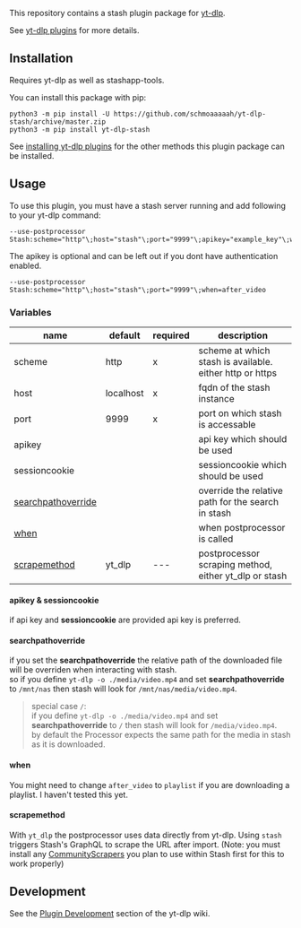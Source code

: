 This repository contains a stash plugin package for [yt-dlp](https://github.com/yt-dlp/yt-dlp#readme). 

See [yt-dlp plugins](https://github.com/yt-dlp/yt-dlp#plugins) for more details.


## Installation

Requires yt-dlp as well as stashapp-tools.

You can install this package with pip:
```shell
python3 -m pip install -U https://github.com/schmoaaaaah/yt-dlp-stash/archive/master.zip
python3 -m pip install yt-dlp-stash
```

See [installing yt-dlp plugins](https://github.com/yt-dlp/yt-dlp#installing-plugins) for the other methods this plugin package can be installed.


## Usage

To use this plugin, you must have a stash server running and add following to your yt-dlp command:
```shell
--use-postprocessor Stash:scheme="http"\;host="stash"\;port="9999"\;apikey="example_key"\;when=after_video
```
The apikey is optional and can be left out if you dont have authentication enabled.
```shell
--use-postprocessor Stash:scheme="http"\;host="stash"\;port="9999"\;when=after_video
```
### Variables

|name|default|required|description|
|---|---|---|---|
|scheme|http|x|scheme at which stash is available. either http or https|
|host|localhost|x|fqdn of the stash instance|
|port|9999|x|port on which stash is accessable|
|apikey|||api key which should be used
|sessioncookie|||sessioncookie which should be used|
|[searchpathoverride](#searchpathoverride)|||override the relative path for the search in stash
|[when](https://github.com/yt-dlp/yt-dlp?tab=readme-ov-file#post-processing-options)|||when postprocessor is called
|[scrapemethod](#scrapemethod)|yt_dlp|---|postprocessor scraping method, either yt_dlp or stash|

#### apikey & sessioncookie
if api key and **sessioncookie** are provided api key is preferred.

#### searchpathoverride
if you set the **searchpathoverride** the relative path of the downloaded file will be overriden when interacting with stash.   
so if you define `yt-dlp -o ./media/video.mp4` and set **searchpathoverride** to `/mnt/nas` then stash will look for `/mnt/nas/media/video.mp4`.   
> special case `/`:   
> if you define `yt-dlp -o ./media/video.mp4` and set **searchpathoverride** to `/` then stash will look for `/media/video.mp4`.   
by default the Processor expects the same path for the media in stash as it is downloaded.

#### when
You might need to change `after_video` to `playlist` if you are downloading a playlist.
I haven't tested this yet.

#### scrapemethod
With `yt_dlp` the postprocessor uses data directly from yt-dlp. Using `stash` triggers Stash's GraphQL to scrape the URL after import. (Note: you must install any [CommunityScrapers](https://github.com/stashapp/CommunityScrapers) you plan to use within Stash first for this to work properly)

## Development

See the [Plugin Development](https://github.com/yt-dlp/yt-dlp/wiki/Plugin-Development) section of the yt-dlp wiki.
